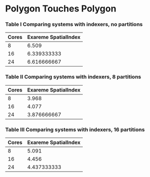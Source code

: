 # Polygon Touches Polygon


### Table I Comparing systems with indexers, no partitions
Cores | Exareme SpatialIndex
--- | --- 
8 | 6.509
16 | 6.339333333
24 | 6.616666667
          
### Table II Comparing systems with indexers, 8 partitions       
Cores | Exareme SpatialIndex
--- | --- 
8 | 3.968
16 | 4.077
24 | 3.876666667
          
### Table III Comparing systems with indexers, 16 partitions       
Cores | Exareme SpatialIndex
--- | --- 
8 | 5.091
16 | 4.456
24 | 4.437333333
